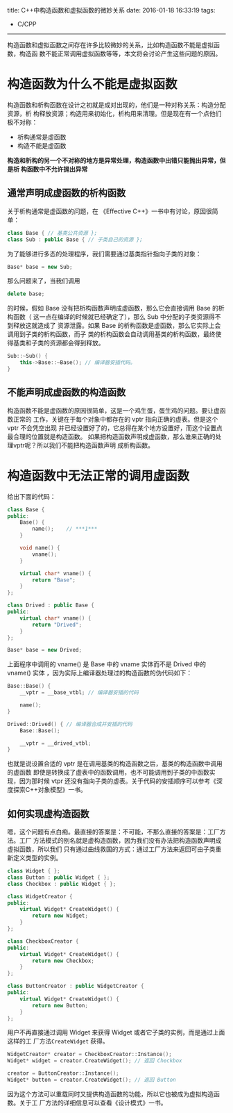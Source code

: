 title: C++中构造函数和虚拟函数的微妙关系
date: 2016-01-18 16:33:19
tags:
 - C/CPP
---

构造函数和虚拟函数之间存在许多比较微妙的关系，比如构造函数不能是虚拟函数，构造函
数不能正常调用虚拟函数等等，本文将会讨论产生这些问题的原因。

<!--more-->

# 构造函数为什么不能是虚拟函数

构造函数和析构函数在设计之初就是成对出现的，他们是一种对称关系：构造分配资源，析
构释放资源；构造用来初始化，析构用来清理。但是现在有一个点他们极不对称：

- 析构通常是虚函数
- 构造不能是虚函数

**构造和析构的另一个不对称的地方是异常处理，构造函数中出错只能抛出异常，但是析
构函数中不允许抛出异常**

## 通常声明成虚函数的析构函数

关于析构通常是虚函数的问题，在 《Effective C++》一书中有讨论，原因很简单：

```cpp
class Base { // 基类公共资源 };
class Sub : public Base { // 子类自己的资源 };
```

为了能够进行多态的处理程序，我们需要通过基类指针指向子类的对象：

```cpp
Base* base = new Sub;
```

那么问题来了，当我们调用

```cpp
delete base;
```

的时候，假如 Base 没有把析构函数声明成虚函数，那么它会直接调用 Base 的析构函数（
这一点在编译的时候就已经确定了），那么 Sub 中分配的子类资源得不到释放这就造成了
资源泄露。如果 Base 的析构函数是虚函数，那么它实际上会调用到子类的析构函数，而子
类的析构函数会自动调用基类的析构函数，最终使得基类和子类的资源都会得到释放。

```cpp
Sub::~Sub() {
    this->Base::~Base(); // 编译器安插代码。
}
```

## 不能声明成虚函数的构造函数

构造函数不能是虚函数的原因很简单，这是一个鸡生蛋，蛋生鸡的问题。要让虚函数正常的
工作，关键在于每个对象中都存在的 vptr 指向正确的虚表。但是这个 vptr 不会凭空出现
并已经设置好了的，它总得在某个地方设置好，而这个设置点最合理的位置就是构造函数。
如果把构造函数声明成虚函数，那么谁来正确的处理vptr呢？所以我们不能把构造函数声明
成析构函数。

# 构造函数中无法正常的调用虚函数

给出下面的代码：

```cpp
class Base {
public:
    Base() {
        name();    // ***1***
    }

    void name() {
        vname();
    }

    virtual char* vname() {
        return "Base";
    }
};

class Drived : public Base {
public:
    virtual char* vname() {
        return "Drived";
    }
};

Base* base = new Drived;
```

上面程序中调用的 vname() 是 Base 中的 vname 实体而不是 Drived 中的 vname() 实体
，因为实际上编译器处理过的构造函数的伪代码如下：

```cpp
Base::Base() {
    __vptr = __base_vtbl; // 编译器安插的代码

    name();
}

Drived::Drived() { // 编译器合成并安插的代码
    Base::Base();

    __vptr = __drived_vtbl;
}
```

也就是说设置合适的 vptr 是在调用基类的构造函数之后，基类的构造函数中调用的虚函数
即使是转换成了虚表中的函数调用，也不可能调用到子类的中函数实现，因为那时候 vtpr
还没有指向子类的虚表。关于代码的安插顺序可以参考《深度探索C++对象模型》一书。

## 如何实现虚构造函数

嗯，这个问题有点白痴。最直接的答案是：不可能，不那么直接的答案是：工厂方法。工厂
方法模式的别名就是虚构造函数，因为我们没有办法把构造函数声明成虚拟函数，所以我们
只有通过曲线救国的方式：通过工厂方法来返回可由子类重新定义类型的实例。

```cpp
class Widget { };
class Button : public Widget { };
class Checkbox : public Widget { };

class WidgetCreator {
public:
    virtual Widget* CreateWidget() {
        return new Widget;
    }
};

class CheckboxCreator {
public:
    virtual Widget* CreateWidget() {
        return new Checkbox;
    }
};

class ButtonCreator : public WidgetCreator {
public:
    virtual Widget* CreateWidget() {
        return new Button;
    }
};
```

用户不再直接通过调用 Widget 来获得 Widget 或者它子类的实例，而是通过上面这样的工
厂方法`CreateWidget` 获得。

```cpp
WidgetCreator* creator = CheckboxCreator::Instance();
Widget* widget = creator.CreateWidget(); // 返回 Checkbox

creator = ButtonCreator::Instance();
Widget* button = creator.CreateWidget(); // 返回 Button
```

因为这个方法可以重载同时又提供构造函数的功能，所以它也被成为虚拟构造函数。关于工
厂方法的详细信息可以查看《设计模式》一书。

